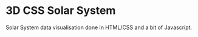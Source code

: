 3D CSS Solar System 
===================

Solar System data visualisation done in HTML/CSS and a bit of Javascript.
